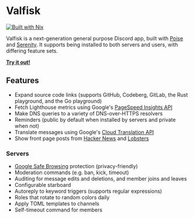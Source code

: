 <!--
SPDX-FileCopyrightText: 2025 Ryan Cao <hello@ryanccn.dev>

SPDX-License-Identifier: AGPL-3.0-only
-->

# Valfisk

[![Built with Nix](https://builtwithnix.org/badge.svg)](https://builtwithnix.org)

Valfisk is a next-generation general purpose Discord app, built with [Poise](https://github.com/serenity-rs/poise) and [Serenity](https://github.com/serenity-rs/serenity). It supports being installed to both servers and users, with differing feature sets.

[**Try it out!**](https://discord.com/oauth2/authorize?client_id=1164562106713128990)

## Features

- Expand source code links (supports GitHub, Codeberg, GitLab, the Rust playground, and the Go playground)
- Fetch Lighthouse metrics using Google's [PageSpeed Insights API](https://developers.google.com/speed/docs/insights/v5/about)
- Make DNS queries to a variety of DNS-over-HTTPS resolvers
- Reminders (public by default when installed by servers and private when not)
- Translate messages using Google's [Cloud Translation API](https://cloud.google.com/translate/docs/)
- Show front page posts from [Hacker News](https://news.ycombinator.com/) and [Lobsters](https://lobste.rs/)

### Servers

- [Google Safe Browsing](https://safebrowsing.google.com/) protection (privacy-friendly)
- Moderation commands (e.g. ban, kick, timeout)
- Auditing for message edits and deletions, and member joins and leaves
- Configurable starboard
- Autoreply to keyword triggers (supports regular expressions)
- Roles that rotate to random colors daily
- Apply TOML templates to channels
- Self-timeout command for members
